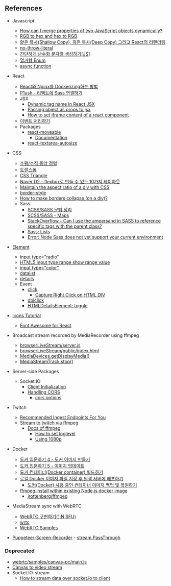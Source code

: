 ## References

-   Javascript
    -   [How can I merge properties of two JavaScript objects dynamically?](https://stackoverflow.com/questions/171251/how-can-i-merge-properties-of-two-javascript-objects-dynamically)
    -   [RGB to hex and hex to RGB](https://stackoverflow.com/questions/5623838/rgb-to-hex-and-hex-to-rgb)
    -   [얉은 복사(Shallow Copy), 깊은 복사(Deep Copy) 그리고 React의 리렌더링](https://velog.io/@jellybrown/ReactJS-얉은-복사Shallow-Copy-깊은-복사Deep-Copy-그리고-React의-리렌더링)
    -   [no-throw-literal](https://eslint.org/docs/latest/rules/no-throw-literal)
    -   [간단하게 난수화 문자열 생성하기[JS]](https://velog.io/@awesomelon/간단하게-난수화-문자열-생성하기)
    -   [열거형 Enum](https://sewonzzang.tistory.com/28)
    -   [async function](https://developer.mozilla.org/ko/docs/Web/JavaScript/Reference/Statements/async_function)
-   React
    -   [React와 Nginx를 Dockerizing하는 방법](https://codechacha.com/ko/dockerizing-react-with-nginx/)
    -   [P1ush - 리액트에 Sass 연결하기](https://velog.io/@sky/React-%EB%A6%AC%EC%95%A1%ED%8A%B8%EC%97%90-Sass-%EC%97%B0%EA%B2%B0%ED%95%98%EA%B8%B0)
    -   JSX
        -   [Dynamic tag name in React JSX](https://stackoverflow.com/questions/33471880/dynamic-tag-name-in-react-jsx)
        -   [Passing object as props to jsx](https://stackoverflow.com/questions/49081549/passing-object-as-props-to-jsx)
        -   [How to set iframe content of a react component](https://stackoverflow.com/questions/34743264/how-to-set-iframe-content-of-a-react-component)
    -   [이벤트 처리하기](https://ko.reactjs.org/docs/handling-events.html)
    -   Packages
        -   [react-moveable](https://www.npmjs.com/package/@voyagerx/react-moveable)
            -   [Documentation](https://daybrush.com/moveable/release/latest/doc/index.html)
        -   [react-textarea-autosize](https://www.npmjs.com/package/react-textarea-autosize)
-   CSS
    -   [수평/수직 중앙 정렬](https://poiemaweb.com/css3-centering)
    -   [트랜스폼](https://poiemaweb.com/css3-transform)
    -   [CSS Triangle](https://css-tricks.com/snippets/css/css-triangle/)
    -   [Naver D2 - flexbox로 만들 수 있는 10가지 레이아웃](https://d2.naver.com/helloworld/8540176)
    -   [Maintain the aspect ratio of a div with CSS](https://stackoverflow.com/questions/1495407/maintain-the-aspect-ratio-of-a-div-with-css)
    -   [border-style](https://developer.mozilla.org/ko/docs/Web/CSS/border-style)
    -   [How to make borders collapse (on a div)?](https://stackoverflow.com/questions/17915865/how-to-make-borders-collapse-on-a-div)
    -   Sass
        -   [SCSS/SASS 문법 정리](https://soooprmx.com/scsssass-%eb%ac%b8%eb%b2%95-%ec%a0%95%eb%a6%ac/)
        -   [SCSS/SASS - Maps](https://sass-lang.com/documentation/values/maps)
        -   [StackOverflow - Can I use the ampersand in SASS to reference specific tags with the parent class?](https://stackoverflow.com/questions/15796380/can-i-use-the-ampersand-in-sass-to-reference-specific-tags-with-the-parent-class)
        -   [Sass: Lists](https://sass-lang.com/documentation/values/lists)
        -   [Error: Node Sass does not yet support your current environment](https://jolly-sally.tistory.com/43)
-   [Element](https://developer.mozilla.org/ko/docs/Web/HTML/Element)
    -   [input type="radio"](https://developer.mozilla.org/ko/docs/Web/HTML/Element/Input/radio)
    -   [HTML5 input type range show range value](https://stackoverflow.com/questions/10004723/html5-input-type-range-show-range-value)
    -   [input type="color"](https://developer.mozilla.org/en-US/docs/Web/HTML/Element/input/color)
    -   [datalist](https://developer.mozilla.org/ko/docs/Web/HTML/Element/datalist)
    -   [details](https://developer.mozilla.org/ko/docs/Web/HTML/Element/details)
    -   Event
        -   [click](https://developer.mozilla.org/ko/docs/Web/API/Element/click_event)
            -   [Capture Right Click on HTML DIV](https://stackoverflow.com/questions/1093065/capture-right-click-on-html-div)
        -   [dblclick](https://developer.mozilla.org/en-US/docs/Web/API/Element/dblclick_event)
        -   [HTMLDetailsElement: toggle](https://developer.mozilla.org/en-US/docs/Web/API/HTMLDetailsElement/toggle_event)
-   [Icons Tutorial](https://www.w3schools.com/icons/default.asp)
    -   [Font Awesome for React](https://fontawesome.com/v5/docs/web/use-with/react)
-   Broadcast stream recorded by MediaRecorder using ffmpeg
    -   [browserLiveStream/server.js](https://github.com/apivideo/browserLiveStream/blob/master/server.js)
    -   [browserLiveStream/public/index.html](https://github.com/apivideo/browserLiveStream/blob/master/public/index.html)
    -   [MediaDevices.getDisplayMedia()](https://developer.mozilla.org/en-US/docs/Web/API/MediaDevices/getDisplayMedia)
    -   [MediaStreamTrack.stop()](https://developer.mozilla.org/ko/docs/Web/API/MediaStreamTrack/stop)
-   Server-side Packages
    -   Socket.IO
        -   [Client Initialization](https://socket.io/docs/v4/client-initialization/)
        -   [Handling CORS](https://socket.io/docs/v3/handling-cors/)
            -   [cors options](https://github.com/expressjs/cors#configuration-options)
-   Twitch
    -   [Recommended Ingest Endpoints For You](https://stream.twitch.tv/ingests/)
    -   [Stream to twitch via ffmpeg](https://discuss.dev.twitch.tv/t/stream-to-twitch-via-ffmpeg/27879)
        -   [Docs of ffmpeg](https://ffmpeg.org/ffmpeg.html)
            -   [How to set loglevel](https://stackoverflow.com/questions/35169650/differentiate-between-error-and-standard-terminal-log-with-ffmpeg-nodejs)
            -   [Using 1080p](https://video.stackexchange.com/questions/14907/how-to-downsample-4k-to-1080p-using-ffmpeg-while-maintaining-the-quality)
-   Docker
    -   [도커 입문하기 4 - 도커 이미지 만들기](https://code-masterjung.tistory.com/133)
    -   [도커 입문하기 5 - 이미지 업데이트](https://code-masterjung.tistory.com/134)
    -   [도커 컨테이너(Docker container) 빌드하기](https://devlos.tistory.com/28)
    -   [로컬 Docker 이미지 파일 저장 후 원격 서버에 배포하기](https://hwanlee.tistory.com/18)
        -   [도커(Docker) 사용 중인 컨테이너 이미지 백업 및 복원하기](https://m.blog.naver.com/chandong83/221006388637)
    -   [ffmpeg install within existing Node.js docker image](https://stackoverflow.com/questions/50693091/ffmpeg-install-within-existing-node-js-docker-image)
        -   [jrottenberg/ffmpeg](https://hub.docker.com/r/jrottenberg/ffmpeg)
-   MediaStream sync with WebRTC

    -   [WebRTC 구현하기(1:N SFU)](https://millo-l.github.io/WebRTC-%EA%B5%AC%ED%98%84%ED%95%98%EA%B8%B0-1-N-SFU/)
    -   [wrtc](https://www.npmjs.com/package/wrtc)
    -   [WebRTC Samples](https://webrtc.github.io/samples/)

-   [Puppeteer-Screen-Recorder](https://github.com/prasanaworld/puppeteer-screen-recorder) - [stream.PassThrough](https://nodejs.org/api/stream.html#stream_class_stream_passthrough)

### Deprecated

-   [webrtc/samples/canvas-pc/main.js](https://github.com/webrtc/samples/blob/gh-pages/src/content/capture/canvas-pc/js/main.js)
-   [Canvas to video stream](https://webrtc.github.io/samples/src/content/capture/canvas-video/)
-   Socket.IO-stream
    -   [How to stream data over socket.io to client](https://stackoverflow.com/questions/48627210/how-to-stream-data-over-socket-io-to-client)
